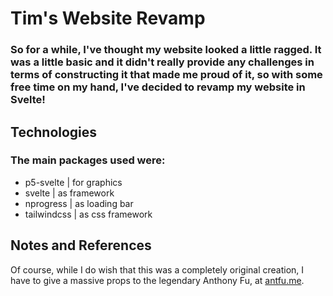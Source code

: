 # Tim's Website Revamp

### So for a while, I've thought my website looked a little ragged. It was a little basic and it didn't really provide any challenges in terms of constructing it that made me proud of it, so with some free time on my hand, I've decided to revamp my website in Svelte!

## Technologies
### The main packages used were:
 - p5-svelte | for graphics
 - svelte | as framework
 - nprogress | as loading bar
 - tailwindcss | as css framework

## Notes and References
Of course, while I do wish that this was a completely original creation, I have to give a massive props to the legendary Anthony Fu, at [antfu.me](https://www.antfu.me).
